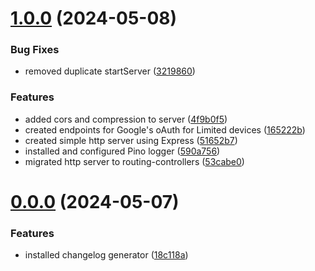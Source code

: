 # [1.0.0](https://github.com/angelxmoreno/desktop-oauth-bridge/compare/v0.0.0...v1.0.0) (2024-05-08)

### Bug Fixes

-   removed duplicate startServer ([3219860](https://github.com/angelxmoreno/desktop-oauth-bridge/commit/32198602705b585f45a55c724e3cecfd4518a4f9))

### Features

-   added cors and compression to server ([4f9b0f5](https://github.com/angelxmoreno/desktop-oauth-bridge/commit/4f9b0f509413a6d5c28dea17034deabe1ef009dd))
-   created endpoints for Google's oAuth for Limited devices ([165222b](https://github.com/angelxmoreno/desktop-oauth-bridge/commit/165222b6595408cf6e74035db7e89e0e75c55ee1))
-   created simple http server using Express ([51652b7](https://github.com/angelxmoreno/desktop-oauth-bridge/commit/51652b7dca2e26e39e87e2b33469521cc9bed108))
-   installed and configured Pino logger ([590a756](https://github.com/angelxmoreno/desktop-oauth-bridge/commit/590a756320fabc89344f9985daf02f3749d7ac8d))
-   migrated http server to routing-controllers ([53cabe0](https://github.com/angelxmoreno/desktop-oauth-bridge/commit/53cabe0e07a82f3daf36eedcdb4ea6d4560f76de))

# [0.0.0](https://github.com/angelxmoreno/desktop-oauth-bridge/compare/18c118aedcbd32cbf8cdfba1592deeeb93960eb2...v0.0.0) (2024-05-07)

### Features

-   installed changelog generator ([18c118a](https://github.com/angelxmoreno/desktop-oauth-bridge/commit/18c118aedcbd32cbf8cdfba1592deeeb93960eb2))
